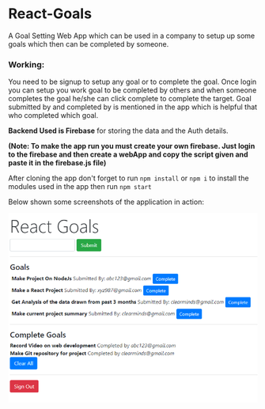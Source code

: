 # React-Goals
A Goal Setting Web App which can be used in a company to setup up some goals which then can be completed by someone.

### Working:
You need to be signup to setup any goal or to complete the goal. Once login you can setup you work goal to be completed by others and when someone completes the goal he/she can click complete to complete the target. 
Goal submitted by and completed by is mentioned in the app which is helpful that who completed which goal.

**Backend Used is Firebase** for storing the data and the Auth details.

**(Note: To make the app run you must create your own firebase. Just login to the firebase and then create a webApp and copy the script given and paste it in the firebase.js file)** 

After cloning the app don't forget to run `npm install` or `npm i` to install the modules used in the app then run `npm start`

Below shown some screenshots of the application in action:

![screenshot1](screenshots/screen1.png)
